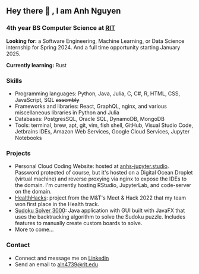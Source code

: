 ## Hey there 👋 , I am Anh Nguyen
### 4th year BS Computer Science at [RIT](https://rit.edu) 

**Looking for:** a Software Engineering, Machine Learning, or Data Science internship for Spring 2024.
And a full time opportunity starting January 2025.

**Currently learning:** Rust

### Skills
- Programming languages: Python, Java, Julia, C, C#, R, HTML, CSS, JavaScript, SQL ~~assembly~~
- Frameworks and libraries: React, GraphQL, nginx, and various miscellaneous libraries in Python and Julia
- Databases: PostgresSQL, Oracle SQL, DynamoDB, MongoDB
- Tools: terminal, brew, apt, git, vim, fish shell, GitHub, Visual Studio Code, Jetbrains IDEs, 
Amazon Web Services, Google Cloud Services, Jupyter Notebooks

### Projects
- Personal Cloud Coding Website: hosted at [anhs-jupyter.studio](https://anhs-jupyter.studio). 
Password protected of course, but it's hosted on a Digital Ocean Droplet (virtual machine) and
reverse proxying via nginx to expose the IDEs to the domain. I'm currently hosting RStudio,
JupyterLab, and code-server on the domain.
- [HealthHacks](https://github.com/anhnlh/MnT_Health_Website): project from the 
M&T's Meet & Hack 2022 that my team won first place in the Health track.
- [Sudoku Solver 3000](https://github.com/anhnlh/SudokuSolver): Java application with GUI built with
JavaFX that uses the backtracking algorithm to solve the Sudoku puzzle. Includes features to
manually create custom boards to solve.
- More to come...

### Contact
- Connect and message me on [Linkedin](https://linkedin.com/in/anhnlh)
- Send an email to aln4739@rit.edu


<!--
**anhnlh/anhnlh** is a ✨ _special_ ✨ repository because its `README.md` (this file) appears on your GitHub profile.

Here are some ideas to get you started:

- 🔭 I’m currently working on ...
- 🌱 I’m currently learning ...
- 👯 I’m looking to collaborate on ...
- 🤔 I’m looking for help with ...
- 💬 Ask me about ...
- 📫 How to reach me: ...
- 😄 Pronouns: ...
- ⚡ Fun fact: ...
-->
